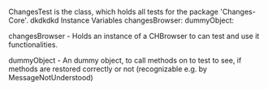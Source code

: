 ChangesTest is the class, which holds all tests for the package 'Changes-Core'.
dkdkdkd
Instance Variables
	changesBrowser:		<CHBrowser>
	dummyObject:			<ChangesDummyClass>

changesBrowser
	- Holds an instance of a CHBrowser to can test and use it functionalities.

dummyObject
	- An dummy object, to call methods on to test to see, if methods are restored correctly or not (recognizable e.g. by MessageNotUnderstood)

